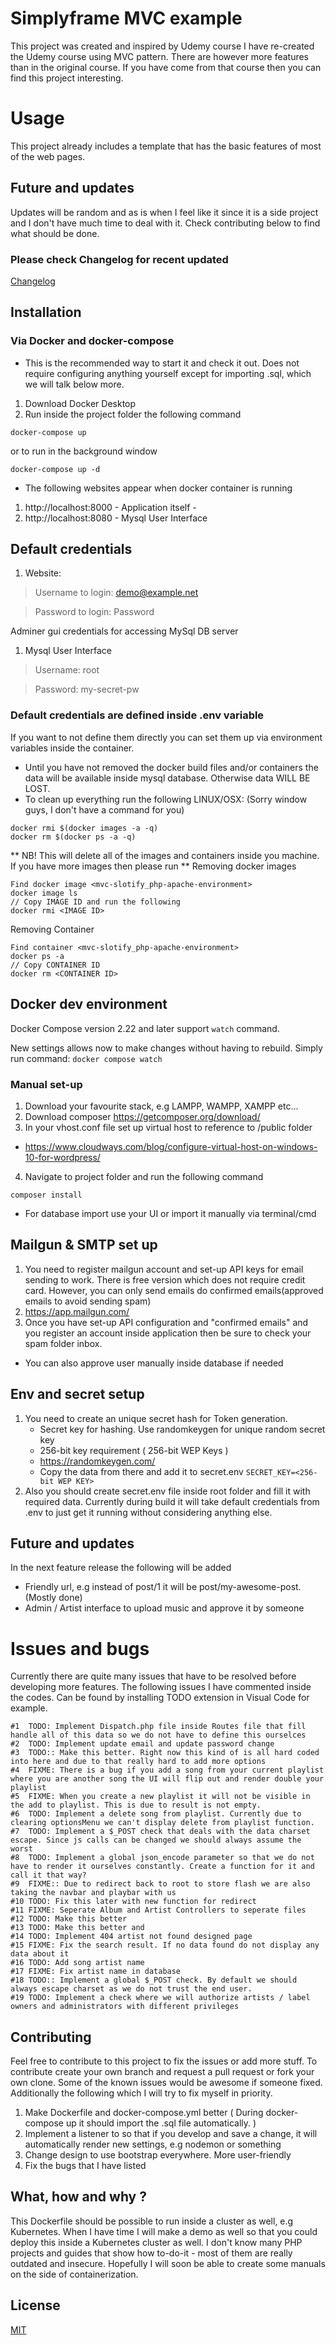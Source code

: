 # Simplyframe MVC example

This project was created and inspired by Udemy course
I have re-created the Udemy course using MVC pattern. 
There are however more features than in the original course. If you have come from that course then you can find this project interesting.

# Usage

This project  already includes a template that has the basic features of most of the web pages. 

## Future and updates
Updates will be random and as is when I feel like it since it is a side project and I don't have much time to deal with it. 
Check contributing below to find what should be done.

### Please check Changelog for recent updated
[Changelog](./CHANGELOG.md)
## Installation

### Via Docker and docker-compose
* This is the recommended way to start it and check it out. Does not require configuring anything yourself except for importing .sql, which we will talk below more.
1. Download Docker Desktop 
2. Run inside the project folder the following command
```composer
docker-compose up 
```
or to run in the background window
```composer
docker-compose up -d 
```
* The following websites appear when docker container is running
1.  http://localhost:8000 - Application itself - 
2.  http://localhost:8080 - Mysql User Interface

## Default credentials
1. Website: 
   
> Username to login: demo@example.net
 
> Password to login: Password

Adminer gui credentials for accessing MySql DB server
1. Mysql User Interface 
   
> Username: root 

> Password: my-secret-pw

### Default credentials are defined inside .env variable

If you want to not define them directly you can set them up via environment variables inside the container.

* Until you have not removed the docker build files and/or containers the data will be available inside mysql database. Otherwise data WILL BE LOST.
* To clean up everything run the following LINUX/OSX: (Sorry window guys, I don't have a command for you)
```composer
docker rmi $(docker images -a -q)
docker rm $(docker ps -a -q)
```
 ** NB! This will delete all of the images and containers inside you machine. If you have more images then please run **
 Removing docker images
 ```
Find docker image <mvc-slotify_php-apache-environment>
docker image ls
// Copy IMAGE ID and run the following 
docker rmi <IMAGE ID>
 ```
Removing Container
 ```
 Find container <mvc-slotify_php-apache-environment>
 docker ps -a
 // Copy CONTAINER ID
 docker rm <CONTAINER ID>
 ```

## Docker dev environment
Docker Compose version 2.22 and later support ```watch``` command. 

New settings allows now to make changes without having to rebuild.
Simply run command: ` docker compose watch `

### Manual set-up
1. Download your favourite stack, e.g LAMPP, WAMPP, XAMPP etc...
2. Download composer https://getcomposer.org/download/
3. In your vhost.conf file set up virtual host to reference to /public folder
* https://www.cloudways.com/blog/configure-virtual-host-on-windows-10-for-wordpress/
4. Navigate to project folder and run the following command

```composer
composer install
```
* For database import use your UI or import it manually via terminal/cmd
## Mailgun & SMTP set up
1.  You need to register mailgun account and set-up API keys for email sending to work. There is free version which does not require credit card. However, you can only send emails do confirmed emails(approved emails to avoid sending spam)
2. https://app.mailgun.com/
3. Once you have set-up API configuration and "confirmed emails" and you register an account inside application then be sure to check your spam folder inbox. 
* You can also approve user manually inside database if needed

## Env and secret setup
1. You need to create an unique secret hash for Token generation.
     * Secret key for hashing. Use randomkeygen for unique random secret key
     * 256-bit key requirement ( 256-bit WEP Keys )
     * https://randomkeygen.com/ 
     * Copy the data from there and add it to secret.env ``` SECRET_KEY=<256-bit WEP KEY> ```
2. Also you should create secret.env file inside root folder and fill it with required data. Currently during build it will take default credentials from .env to just get it running without considering anything else. 

## Future and updates
In the next feature release the following will be added
* Friendly url, e.g instead of post/1 it will be post/my-awesome-post. (Mostly done)
* Admin / Artist interface to upload music and approve it by someone

# Issues and bugs
Currently there are quite many issues that have to be resolved before developing more features.
The following issues I have commented inside the codes. Can be found by installing TODO extension in Visual Code for example. 

```composer
#1	TODO: Implement Dispatch.php file inside Routes file that fill handle all of this data so we do not have to define this ourselces
#2	TODO: Implement update email and update password change
#3	TODO:: Make this better. Right now this kind of is all hard coded into here and due to that really hard to add more options
#4	FIXME: There is a bug if you add a song from your current playlist where you are another song the UI will flip out and render double your playlist
#5	FIXME: When you create a new playlist it will not be visible in the add to playlist. This is due to result is not empty. 
#6	TODO: Implement a delete song from playlist. Currently due to clearing optionsMenu we can't display delete from playlist function.
#7	TODO: Implement a $_POST check that deals with the data charset escape. Since js calls can be changed we should always assume the worst
#8	TODO: Implement a global json_encode parameter so that we do not have to render it ourselves constantly. Create a function for it and call it that way?
#9	FIXME:: Due to redirect back to root to store flash we are also taking the navbar and playbar with us 
#10	TODO: Fix this later with new function for redirect
#11	FIXME: Seperate Album and Artist Controllers to seperate files
#12	TODO: Make this better
#13	TODO: Make this better and
#14	TODO: Implement 404 artist not found designed page
#15	FIXME: Fix the search result. If no data found do not display any data about it
#16	TODO: Add song artist name 
#17	FIXME: Fix artist name in database 
#18	TODO:: Implement a global $_POST check. By default we should always escape charset as we do not trust the end user. 
#19	TODO: Implement a check where we will authorize artists / label owners and administrators with different privileges
```

## Contributing
Feel free to contribute to this project to fix the issues or add more stuff. To contribute create your own branch and request a pull request or fork your own clone. 
Some of the known issues would be awesome if someone fixed. Additionally the following which I will try to fix myself in priority.
1. Make Dockerfile and docker-compose.yml better ( During docker-compose up it should import the .sql file automatically. )
2. Implement a listener to so that if you develop and save a change, it will automatically render new settings, e.g nodemon or something
3. Change design to use bootstrap everywhere. More user-friendly
4. Fix the bugs that I have listed

## What, how and why ?
This Dockerfile should be possible to run inside a cluster as well, e.g Kubernetes. When I have time I will make a demo as well so that you could deploy this inside a Kubernetes cluster as well. I don't know many PHP projects and guides that show how to-do-it - most of them are really outdated and insecure. Hopefully I will soon be able to create some manuals on the side of containerization.


## License
[MIT](https://github.com/eekkristo/gublin/blob/main/LICENSE)
